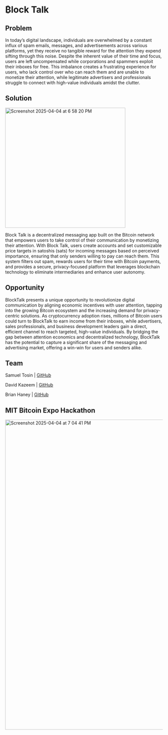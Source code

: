 # ₿lock Talk

## Problem
In today’s digital landscape, individuals are overwhelmed by a constant influx of spam emails, messages, and advertisements across various platforms, yet they receive no tangible reward for the attention they expend sifting through this noise. Despite the inherent value of their time and focus, users are left uncompensated while corporations and spammers exploit their inboxes for free. This imbalance creates a frustrating experience for users, who lack control over who can reach them and are unable to monetize their attention, while legitimate advertisers and professionals struggle to connect with high-value individuals amidst the clutter.

## Solution

<img width="384" alt="Screenshot 2025-04-04 at 6 58 20 PM" src="https://github.com/user-attachments/assets/2a818a54-215c-4324-99a8-f06ca70e2079" />


Block Talk is a decentralized messaging app built on the Bitcoin network that empowers users to take control of their communication by monetizing their attention. With Block Talk, users create accounts and set customizable price targets in satoshis (sats) for incoming messages based on perceived importance, ensuring that only senders willing to pay can reach them. This system filters out spam, rewards users for their time with Bitcoin payments, and provides a secure, privacy-focused platform that leverages blockchain technology to eliminate intermediaries and enhance user autonomy.

## Opportunity

BlockTalk presents a unique opportunity to revolutionize digital communication by aligning economic incentives with user attention, tapping into the growing Bitcoin ecosystem and the increasing demand for privacy-centric solutions. As cryptocurrency adoption rises, millions of Bitcoin users could turn to BlockTalk to earn income from their inboxes, while advertisers, sales professionals, and business development leaders gain a direct, efficient channel to reach targeted, high-value individuals. By bridging the gap between attention economics and decentralized technology, BlockTalk has the potential to capture a significant share of the messaging and advertising market, offering a win-win for users and senders alike.

## Team
Samuel Tosin | [GitHub](https://github.com/Samuellyworld)

David Kazeem | [GitHub](https://github.com/davonjagah)

Brian Haney | [GitHub](https://github.com/Bhaney44)

## MIT Bitcoin Expo Hackathon

<img width="992" alt="Screenshot 2025-04-04 at 7 04 41 PM" src="https://github.com/user-attachments/assets/faacc774-8afa-4497-906f-6bb0282c5748" />

